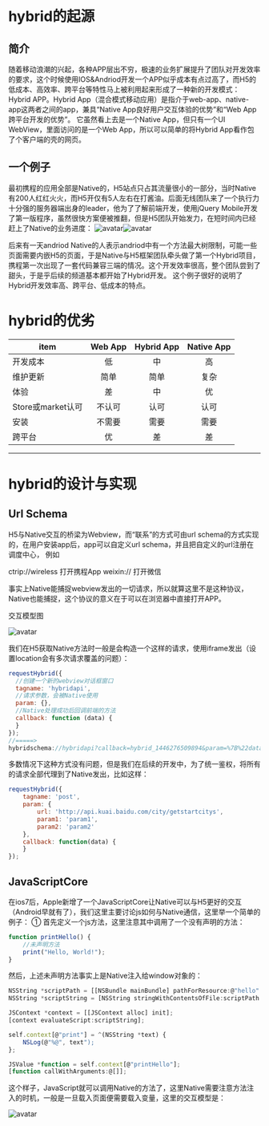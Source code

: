 # hybrid的起源
## 简介
  随着移动浪潮的兴起，各种APP层出不穷，极速的业务扩展提升了团队对开发效率的要求，这个时候使用IOS&Andriod开发一个APP似乎成本有点过高了，而H5的低成本、高效率、跨平台等特性马上被利用起来形成了一种新的开发模式：Hybrid APP。Hybrid App（混合模式移动应用）是指介于web-app、native-app这两者之间的app，兼具“Native App良好用户交互体验的优势”和“Web App跨平台开发的优势”。
  它虽然看上去是一个Native App，但只有一个UI WebView，里面访问的是一个Web App，所以可以简单的将Hybrid App看作包了个客户端的壳的网页。
## 一个例子
  最初携程的应用全部是Native的，H5站点只占其流量很小的一部分，当时Native有200人红红火火，而H5开仅有5人左右在打酱油。后面无线团队来了一个执行力十分强的服务器端出身的leader，他为了了解前端开发，使用jQuery Mobile开发了第一版程序，虽然很快方案便被推翻，但是H5团队开始发力，在短时间内已经赶上了Native的业务进度：
![avatar](https://images2015.cnblogs.com/blog/294743/201510/294743-20151029205836497-237939989.png)![avatar](https://images2015.cnblogs.com/blog/294743/201510/294743-20151029205853357-699032575.jpg)

后来有一天andriod Native的人表示andriod中有一个方法最大树限制，可能一些页面需要内嵌H5的页面，于是Native与H5框架团队牵头做了第一个Hybrid项目，携程第一次出现了一套代码兼容三端的情况。这个开发效率很高，整个团队尝到了甜头，于是乎后续的频道基本都开始了Hybrid开发。
  这个例子很好的说明了Hybrid开发效率高、跨平台、低成本的特点。
# hybrid的优劣
| item | Web App | Hybrid App | Native App |
| - | :-: | :-: | :-: |
| 开发成本 | 低| 中 | 高 |
| 维护更新 | 简单 | 简单 | 复杂 |
| 体验 | 差 | 中 | 优 |
| Store或market认可 | 不认可 | 认可 | 认可 | 
| 安装 | 不需要 | 需要 | 需要 |
| 跨平台 | 优 | 差 | 差 |
--------------------- 
# hybrid的设计与实现
## Url Schema
  H5与Native交互的桥梁为Webview，而“联系”的方式可由url schema的方式实现的，在用户安装app后，app可以自定义url schema，并且把自定义的url注册在调度中心， 例如
  
ctrip://wireless 打开携程App
weixin:// 打开微信

事实上Native能捕捉webview发出的一切请求，所以就算这里不是这种协议，Native也能捕捉，这个协议的意义在于可以在浏览器中直接打开APP。

交互模型图

![avatar](https://images2015.cnblogs.com/blog/294743/201605/294743-20160525231137303-2013494324.png)

我们在H5获取Native方法时一般是会构造一个这样的请求，使用iframe发出（设置location会有多次请求覆盖的问题）：
~~~ javascript
requestHybrid({
  //创建一个新的webview对话框窗口
  tagname: 'hybridapi',
  //请求参数，会被Native使用
  param: {},
  //Native处理成功后回调前端的方法
  callback: function (data) {
  }
});
//=====>
hybridschema://hybridapi?callback=hybrid_1446276509894&param=%7B%22data1%22%3A1%2C%22data2%22%3A2%7D
~~~

多数情况下这种方式没有问题，但是我们在后续的开发中，为了统一鉴权，将所有的请求全部代理到了Native发出，比如这样：

~~~ javascript
requestHybrid({
    tagname: 'post',
    param: {
        url: 'http://api.kuai.baidu.com/city/getstartcitys',
        param1: 'param1',
        param2: 'param2'
    },
    callback: function(data) {
    }
});
~~~
## JavaScriptCore
在ios7后，Apple新增了一个JavaScriptCore让Native可以与H5更好的交互（Android早就有了），我们这里主要讨论js如何与Native通信，这里举一个简单的例子：
① 首先定义一个js方法，这里注意其中调用了一个没有声明的方法：
~~~ javascript
function printHello() {
    //未声明方法
    print("Hello, World!");
}
~~~
然后，上述未声明方法事实上是Native注入给window对象的：
~~~ javascript
NSString *scriptPath = [[NSBundle mainBundle] pathForResource:@"hello" ofType:@"js"];
NSString *scriptString = [NSString stringWithContentsOfFile:scriptPath encoding:NSUTF8StringEncoding error:nil];

JSContext *context = [[JSContext alloc] init];
[context evaluateScript:scriptString];

self.context[@"print"] = ^(NSString *text) {
    NSLog(@"%@", text");
};

JSValue *function = self.context[@"printHello"];
[function callWithArguments:@[]];
~~~

这个样子，JavaScript就可以调用Native的方法了，这里Native需要注意方法注入的时机，一般是一旦载入页面便需要载入变量，这里的交互模型是：

![avatar](https://images2015.cnblogs.com/blog/294743/201605/294743-20160526004714709-342981925.png)
